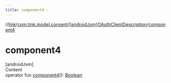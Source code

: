 ```yaml
---
title: component4 -
---
```

//[link](../../index.md)/[com.tink.model.consent](../index.md)/[[androidJvm]OAuthClientDescription](index.md)/[component4](component4.md)



# component4  
[androidJvm]  
Content  
operator fun [component4](component4.md)(): [Boolean](https://kotlinlang.org/api/latest/jvm/stdlib/kotlin/-boolean/index.html)  



